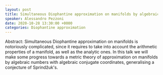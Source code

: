 ```yaml
---
layout: post
title: Simultaneous Diophantine approximation on manifolds by algebraic numbers
speaker: Alessandro Pezzoni
date: 2020-10-28 13:30:00 +0000
categories: Diophantine approximation
---
```


Abstract: Simultaneous Diophantine approximation on manifolds is notoriously
complicated, since it requires to take into account the arithmetic
properties of a manifold, as well as the analytic ones. In this talk
we will make some progress towards a metric theory of approximation on
manifolds by algebraic numbers with algebraic conjugate coordinates,
generalising a conjecture of Sprindžuk's.

